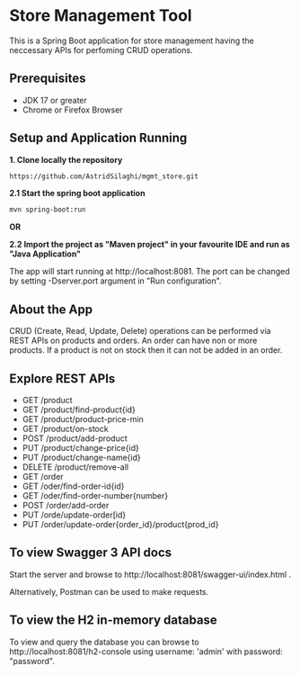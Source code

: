 # Store Management Tool

This is a Spring Boot application for store management having the neccessary APIs for perfoming CRUD operations.

## Prerequisites
- JDK 17 or greater
- Chrome or Firefox Browser
  
## Setup and Application Running
**1. Clone locally the repository**
```bash
https://github.com/AstridSilaghi/mgmt_store.git
```
**2.1 Start the spring boot application**
```bash
mvn spring-boot:run
```
**OR**

**2.2 Import the project as "Maven project" in your favourite IDE and run as "Java Application"**

The app will start running at http://localhost:8081.
The port can be changed by setting -Dserver.port argument in "Run configuration".
   
## About the App
CRUD (Create, Read, Update, Delete) operations can be performed via REST APIs on products and orders.
An order can have non or more products.
If a product is not on stock then it can not be added in an order.

## Explore REST APIs
+ GET /product
+ GET /product/find-product{id}
+ GET /product/product-price-min
+ GET /product/on-stock
+ POST /product/add-product
+ PUT /product/change-price{id}
+ PUT /product/change-name{id}
+ DELETE /product/remove-all
+ GET /order
+ GET /oder/find-order-id{id}
+ GET /oder/find-order-number{number}
+ POST /order/add-order
+ PUT /orde/update-order[id}
+ PUT /order/update-order{order_id}/product{prod_id}

## To view Swagger 3 API docs
Start the server and browse to http://localhost:8081/swagger-ui/index.html .

Alternatively, Postman can be used to make requests.

## To view the H2 in-memory database
To view and query the database you can browse to http://localhost:8081/h2-console using username: 'admin' with password: "password".
